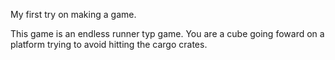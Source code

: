My first try on making a game.

This game is an endless runner typ game. You are a cube going foward on a platform trying to avoid hitting the cargo crates.
